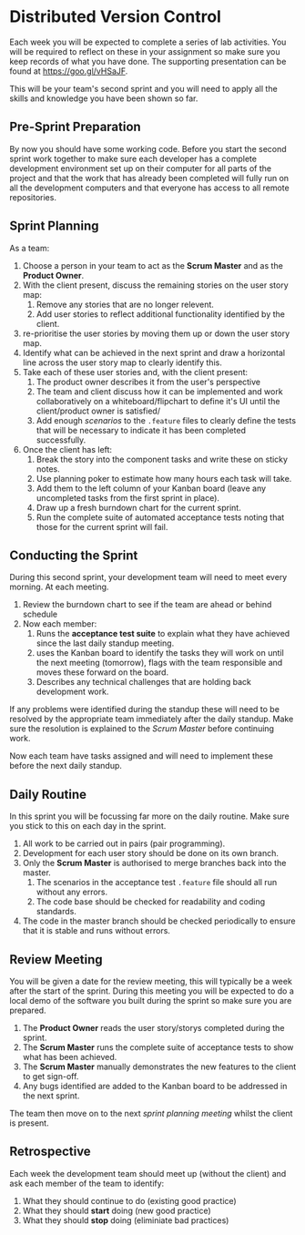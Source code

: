 
# Distributed Version Control

Each week you will be expected to complete a series of lab activities. You will be required to reflect on these in your assignment so make sure you keep records of what you have done. The supporting presentation can be found at https://goo.gl/vHSaJF.

This will be your team's second sprint and you will need to apply all the skills and knowledge you have been shown so far.

## Pre-Sprint Preparation

By now you should have some working code. Before you start the second sprint work together to make sure each developer has a complete development environment set up on their computer for all parts of the project and that the work that has already been completed will fully run on all the development computers and that everyone has access to all remote repositories.

## Sprint Planning

As a team:

1. Choose a person in your team to act as the **Scrum Master** and as the **Product Owner**.
2. With the client present, discuss the remaining stories on the user story map:
    1. Remove any stories that are no longer relevent.
    2. Add user stories to reflect additional functionality identified by the client.
3. re-prioritise the user stories by moving them up or down the user story map.
4. Identify what can be achieved in the next sprint and draw a horizontal line across the user story map to clearly identify this.
5. Take each of these user stories and, with the client present:
    1. The product owner describes it from the user's perspective
    2. The team and client discuss how it can be implemented and work collaboratively on a whiteboard/flipchart to define it's UI until the client/product owner is satisfied/
    3. Add enough _scenarios_ to the `.feature` files to clearly define the tests that will be necessary to indicate it has been completed successfully.
6. Once the client has left:
    1. Break the story into the component tasks and write these on sticky notes.
    2. Use planning poker to estimate how many hours each task will take.
    3. Add them to the left column of your Kanban board (leave any uncompleted tasks from the first sprint in place).
    4. Draw up a fresh burndown chart for the current sprint.
    5. Run the complete suite of automated acceptance tests noting that those for the current sprint will fail.

## Conducting the Sprint

During this second sprint, your development team will need to meet every morning. At each meeting.

1. Review the burndown chart to see if the team are ahead or behind schedule
2. Now each member:
    1. Runs the **acceptance test suite** to explain what they have achieved since the last daily standup meeting.
    2. uses the Kanban board to identify the tasks they will work on until the next meeting (tomorrow), flags with the team responsible and moves these forward on the board.
    3. Describes any technical challenges that are holding back development work.

If any problems were identified during the standup these will need to be resolved by the appropriate team immediately after the daily standup. Make sure the resolution is explained to the _Scrum Master_ before continuing work.

Now each team have tasks assigned and will need to implement these before the next daily standup.

## Daily Routine

In this sprint you will be focussing far more on the daily routine. Make sure you stick to this on each day in the sprint.

1. All work to be carried out in pairs (pair programming).
2. Development for each user story should be done on its own branch.
3. Only the **Scrum Master** is authorised to merge branches back into the master.
    1. The scenarios in the acceptance test `.feature` file should all run without any errors.
    2. The code base should be checked for readability and coding standards.
4. The code in the master branch should be checked periodically to ensure that it is stable and runs without errors.

## Review Meeting

You will be given a date for the review meeting, this will typically be a week after the start of the sprint. During this meeting you will be expected to do a local demo of the software you built during the sprint so make sure you are prepared.

1. The **Product Owner** reads the user story/storys completed during the sprint.
2. The **Scrum Master** runs the complete suite of acceptance tests to show what has been achieved.
3. The **Scrum Master** manually demonstrates the new features to the client to get sign-off.
3. Any bugs identified are added to the Kanban board to be addressed in the next sprint.

The team then move on to the next _sprint planning meeting_ whilst the client is present.

## Retrospective

Each week the development team should meet up (without the client) and ask each member of the team to identify:

1. What they should continue to do (existing good practice)
2. What they should **start** doing (new good practice)
2. What they should **stop** doing (eliminiate bad practices)
